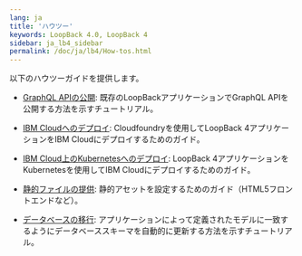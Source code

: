 ```yaml
---
lang: ja
title: 'ハウツー'
keywords: LoopBack 4.0, LoopBack 4
sidebar: ja_lb4_sidebar
permalink: /doc/ja/lb4/How-tos.html
---
```


以下のハウツーガイドを提供します。

- [GraphQL APIの公開](exposing-graphql-apis.md): 既存のLoopBackアプリケーションでGraphQL APIを公開する方法を示すチュートリアル。

- [IBM Cloudへのデプロイ](Deploying-to-IBM-Cloud.md): Cloudfoundryを使用してLoopBack 4アプリケーションをIBM Cloudにデプロイするためのガイド。

- [IBM Cloud上のKubernetesへのデプロイ](Deploying_to_ibm_cloud_kubernetes.md):
  LoopBack 4アプリケーションをKubernetesを使用してIBM Cloudにデプロイするためのガイド。

- [静的ファイルの提供](Serving-static-files.md): 静的アセットを設定するためのガイド（HTML5フロントエンドなど）。

- [データベースの移行](Database-migrations.md): アプリケーションによって定義されたモデルに一致するようにデータベーススキーマを自動的に更新する方法を示すチュートリアル。
